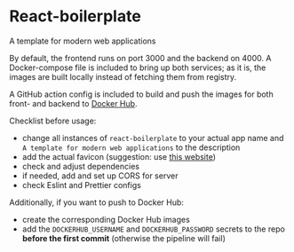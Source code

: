 # React-boilerplate
A template for modern web applications

By default, the frontend runs on port 3000 and the backend on 4000. 
A Docker-compose file is included to bring up both services; 
as it is, the images are built locally instead of fetching them from registry.

A GitHub action config is included to build and push the images for both front- and backend to [Docker Hub](https://hub.docker.com/).

Checklist before usage:
- change all instances of `react-boilerplate` to your actual app name
and `A template for modern web applications` to the description
- add the actual favicon (suggestion: use [this website](https://realfavicongenerator.net/))
- check and adjust dependencies
- if needed, add and set up CORS for server
- check Eslint and Prettier configs

Additionally, if you want to push to Docker Hub:
- create the corresponding Docker Hub images
- add the `DOCKERHUB_USERNAME` and `DOCKERHUB_PASSWORD` secrets to the repo 
**before the first commit** (otherwise the pipeline will fail)
